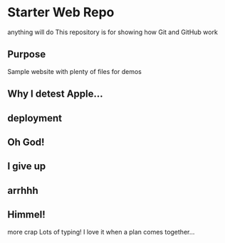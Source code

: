 # Starter Web Repo
anything will do
This repository is for showing how Git and GitHub work

## Purpose

Sample website with plenty of files for demos

## Why I detest Apple...

## deployment

##  Oh God!

## I give up

## arrhhh

## Himmel!

more crap
Lots of typing!
I love it when a plan comes together...

